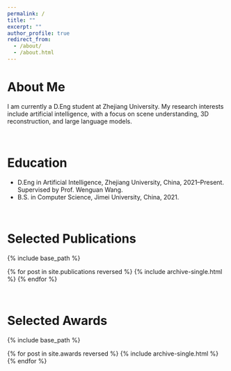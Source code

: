 ```yaml
---
permalink: /
title: ""
excerpt: ""
author_profile: true
redirect_from: 
  - /about/
  - /about.html
---
```

About Me
=======
  I am currently a D.Eng student at Zhejiang University. My research interests include artificial intelligence, with a focus on scene understanding, 3D reconstruction, and large language models.


<br />

Education
=======
* D.Eng in Artificial Intelligence, Zhejiang University, China, 2021–Present. Supervised by Prof. Wenguan Wang.
* B.S. in Computer Science, Jimei University, China, 2021.


<br />

Selected Publications
=======
{% include base_path %}

{% for post in site.publications reversed %}
  {% include archive-single.html %}
{% endfor %}

<br />

Selected Awards
=======
{% include base_path %}

{% for post in site.awards reversed %}
  {% include archive-single.html %}
{% endfor %}